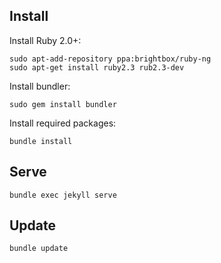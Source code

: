 ## Install
Install Ruby 2.0+:

    sudo apt-add-repository ppa:brightbox/ruby-ng
    sudo apt-get install ruby2.3 rub2.3-dev
    
Install bundler:
    
    sudo gem install bundler
    
Install required packages:
    
    bundle install

## Serve

    bundle exec jekyll serve

## Update

    bundle update

